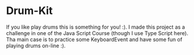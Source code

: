 # Drum-Kit

If you like play drums this is something for you! :). I made this project as a challenge in one of the Java Script Course (though I use Type Script here). Tha main case is to practice some KeyboardEvent and have some fun of playing drums on-line :).
